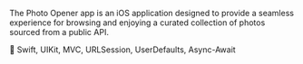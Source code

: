 The Photo Opener app is an iOS application designed to provide a seamless experience for browsing and enjoying a curated collection of photos sourced from a public API. 

💼 Swift, UIKit, MVC, URLSession, UserDefaults, Async-Await
